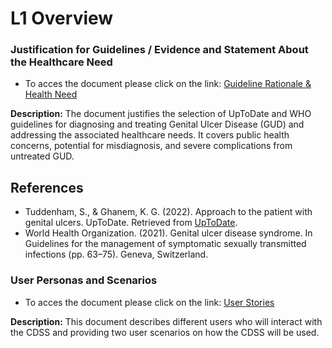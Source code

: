 # L1 Overview

### Justification for Guidelines / Evidence and Statement About the Healthcare Need

* To acces the document please click on the link: [Guideline Rationale & Health Need](https://github.com/DatAlbertW/CDSS/blob/main/L1/L1.%20Guideline%20Rationale%20%26%20Health%20Need.pdf)

**Description:** 
The document justifies the selection of UpToDate and WHO guidelines for diagnosing and treating Genital Ulcer Disease (GUD) and addressing the associated healthcare needs. It covers public health concerns, potential for misdiagnosis, and severe complications from untreated GUD.
 
## References

- Tuddenham, S., & Ghanem, K. G. (2022). Approach to the patient with genital ulcers. UpToDate. Retrieved from [UpToDate](https://www.uptodate.com/contents/approach-to-the-patient-with-genital-ulcers).
- World Health Organization. (2021). Genital ulcer disease syndrome. In Guidelines for the management of symptomatic sexually transmitted infections (pp. 63–75). Geneva, Switzerland.

### User Personas and Scenarios
* To acces the document please click on the link: [User Stories](https://github.com/DatAlbertW/CDSS/blob/main/L1/User%20Stories.docx)

**Description:** 
This document describes different users who will interact with the CDSS and providing two user scenarios on how the CDSS will be used.

